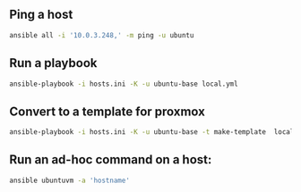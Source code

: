 ## Ping a host

```bash
ansible all -i '10.0.3.248,' -m ping -u ubuntu
```

## Run a playbook

```bash
ansible-playbook -i hosts.ini -K -u ubuntu-base local.yml
```

## Convert to a template for proxmox

```bash
ansible-playbook -i hosts.ini -K -u ubuntu-base -t make-template  local.yml
```

## Run an ad-hoc command on a host:

```bash
ansible ubuntuvm -a 'hostname'
```
